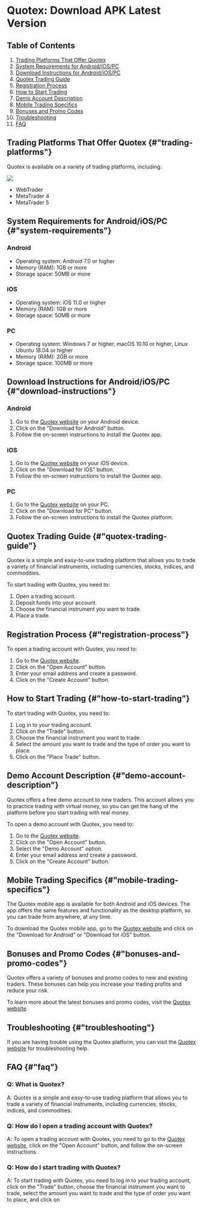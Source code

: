 # Quotex: Download APK Latest Version

## Table of Contents

1.  [Trading Platforms That Offer Quotex](\%22#trading-platforms\%22)
2.  [System Requirements for
    Android/iOS/PC](\%22#system-requirements\%22)
3.  [Download Instructions for
    Android/iOS/PC](\%22#download-instructions\%22)
4.  [Quotex Trading Guide](\%22#quotex-trading-guide\%22)
5.  [Registration Process](\%22#registration-process\%22)
6.  [How to Start Trading](\%22#how-to-start-trading\%22)
7.  [Demo Account Description](\%22#demo-account-description\%22)
8.  [Mobile Trading Specifics](\%22#mobile-trading-specifics\%22)
9.  [Bonuses and Promo Codes](\%22#bonuses-and-promo-codes\%22)
10. [Troubleshooting](\%22#troubleshooting\%22)
11. [FAQ](\%22#faq\%22)

## Trading Platforms That Offer Quotex {#"trading-platforms"}

Quotex is available on a variety of trading platforms, including:

[![](https://static.quotex.io/files/10_en/300_250.jpg)](https://traff.sbs/brokerqxlid)

-   WebTrader
-   MetaTrader 4
-   MetaTrader 5

## System Requirements for Android/iOS/PC {#"system-requirements"}

### Android

-   Operating system: Android 7.0 or higher
-   Memory (RAM): 1GB or more
-   Storage space: 50MB or more

### iOS

-   Operating system: iOS 11.0 or higher
-   Memory (RAM): 1GB or more
-   Storage space: 50MB or more

### PC

-   Operating system: Windows 7 or higher, macOS 10.10 or higher, Linux
    Ubuntu 18.04 or higher
-   Memory (RAM): 2GB or more
-   Storage space: 100MB or more

## Download Instructions for Android/iOS/PC {#"download-instructions"}

### Android

1.  Go to the [Quotex website](\%22https://traff.sbs/quotexonelink\%22)
    on your Android device.
2.  Click on the "Download for Android" button.
3.  Follow the on-screen instructions to install the Quotex app.

### iOS

1.  Go to the [Quotex website](\%22https://traff.sbs/quotexonelink\%22)
    on your iOS device.
2.  Click on the "Download for iOS" button.
3.  Follow the on-screen instructions to install the Quotex app.

### PC

1.  Go to the [Quotex website](\%22https://traff.sbs/quotexonelink\%22)
    on your PC.
2.  Click on the "Download for PC" button.
3.  Follow the on-screen instructions to install the Quotex platform.

## Quotex Trading Guide {#"quotex-trading-guide"}

Quotex is a simple and easy-to-use trading platform that allows you to
trade a variety of financial instruments, including currencies, stocks,
indices, and commodities.

To start trading with Quotex, you need to:

1.  Open a trading account.
2.  Deposit funds into your account.
3.  Choose the financial instrument you want to trade.
4.  Place a trade.

## Registration Process {#"registration-process"}

To open a trading account with Quotex, you need to:

1.  Go to the [Quotex website](\%22https://traff.sbs/quotexonelink\%22).
2.  Click on the "Open Account" button.
3.  Enter your email address and create a password.
4.  Click on the "Create Account" button.

## How to Start Trading {#"how-to-start-trading"}

To start trading with Quotex, you need to:

1.  Log in to your trading account.
2.  Click on the "Trade" button.
3.  Choose the financial instrument you want to trade.
4.  Select the amount you want to trade and the type of order you want
    to place.
5.  Click on the "Place Trade" button.

## Demo Account Description {#"demo-account-description"}

Quotex offers a free demo account to new traders. This account allows
you to practice trading with virtual money, so you can get the hang of
the platform before you start trading with real money.

To open a demo account with Quotex, you need to:

1.  Go to the [Quotex website](\%22https://traff.sbs/quotexonelink\%22).
2.  Click on the "Open Account" button.
3.  Select the "Demo Account" option.
4.  Enter your email address and create a password.
5.  Click on the "Create Account" button.

## Mobile Trading Specifics {#"mobile-trading-specifics"}

The Quotex mobile app is available for both Android and iOS devices. The
app offers the same features and functionality as the desktop platform,
so you can trade from anywhere, at any time.

To download the Quotex mobile app, go to the [Quotex
website](\%22https://traff.sbs/quotexonelink\%22) and click on the
"Download for Android" or "Download for iOS" button.

## Bonuses and Promo Codes {#"bonuses-and-promo-codes"}

Quotex offers a variety of bonuses and promo codes to new and existing
traders. These bonuses can help you increase your trading profits and
reduce your risk.

To learn more about the latest bonuses and promo codes, visit the
[Quotex website](\%22https://traff.sbs/quotexonelink\%22).

## Troubleshooting {#"troubleshooting"}

If you are having trouble using the Quotex platform, you can visit the
[Quotex website](\%22https://traff.sbs/quotexonelink\%22) for
troubleshooting help.

## FAQ {#"faq"}

### Q: What is Quotex?

A: Quotex is a simple and easy-to-use trading platform that allows you
to trade a variety of financial instruments, including currencies,
stocks, indices, and commodities.

### Q: How do I open a trading account with Quotex?

A: To open a trading account with Quotex, you need to go to the [Quotex
website](\%22https://traff.sbs/quotexonelink\%22), click on the "Open
Account" button, and follow the on-screen instructions.

### Q: How do I start trading with Quotex?

A: To start trading with Quotex, you need to log in to your trading
account, click on the "Trade" button, choose the financial
instrument you want to trade, select the amount you want to trade and
the type of order you want to place, and click on

